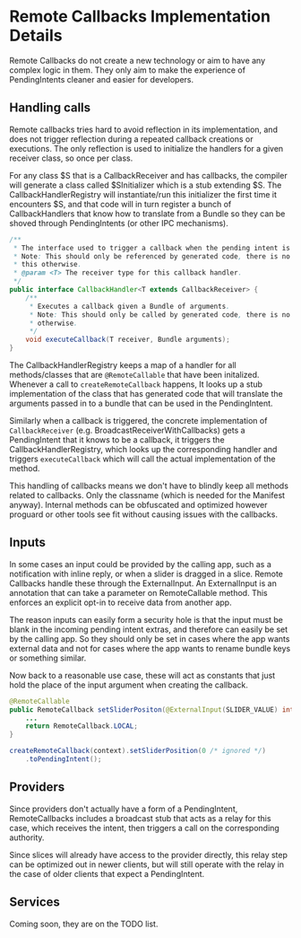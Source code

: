 # Remote Callbacks Implementation Details

Remote Callbacks do not create a new technology or aim to have any complex
logic in them. They only aim to make the experience of PendingIntents cleaner
and easier for developers.

## Handling calls

Remote callbacks tries hard to avoid reflection in its implementation, and
does not trigger reflection during a repeated callback creations or executions.
The only reflection is used to initialize the handlers for a given receiver
class, so once per class.

For any class $S that is a CallbackReceiver and has callbacks, the compiler will
generate a class called $SInitializer which is a stub extending $S. The
CallbackHandlerRegistry will instantiate/run this initializer the first time it
encounters $S, and that code will in turn register a bunch of CallbackHandlers
that know how to translate from a Bundle so they can be shoved through
PendingIntents (or other IPC mechanisms).

```java
/**
 * The interface used to trigger a callback when the pending intent is fired.
 * Note: This should only be referenced by generated code, there is no reason to reference
 * this otherwise.
 * @param <T> The receiver type for this callback handler.
 */
public interface CallbackHandler<T extends CallbackReceiver> {
    /**
     * Executes a callback given a Bundle of arguments.
     * Note: This should only be called by generated code, there is no reason to reference this
     * otherwise.
     */
    void executeCallback(T receiver, Bundle arguments);
}
```

The CallbackHandlerRegistry keeps a map of a handler for all methods/classes that are
`@RemoteCallable` that have been initalized. Whenever a call to
`createRemoteCallback` happens, It looks up a stub implementation of the class
that has generated code that will translate the arguments passed in to
a bundle that can be used in the PendingIntent.

Similarly when a callback is triggered, the concrete implementation of
`CallbackReceiver` (e.g. BroadcastReceiverWithCallbacks) gets a PendingIntent
that it knows to be a callback, it triggers the CallbackHandlerRegistry, which
looks up the corresponding handler and triggers `executeCallback` which will
call the actual implementation of the method.

This handling of callbacks means we don't have to blindly keep all methods
related to callbacks. Only the classname (which is needed for the Manifest
anyway). Internal methods can be obfuscated and optimized however proguard or
other tools see fit without causing issues with the callbacks.

## Inputs

In some cases an input could be provided by the calling app, such as a
notification with inline reply, or when a slider is dragged in a slice. Remote
Callbacks handle these through the ExternalInput. An ExternalInput
is an annotation that can take a parameter on RemoteCallable method.
This enforces an explicit opt-in to receive data from another app.

The reason inputs can easily form a security hole is that the input must be
blank in the incoming pending intent extras, and therefore can easily be
set by the calling app. So they should only be set in cases where the app
wants external data and not for cases where the app wants to rename bundle keys
or something similar.

Now back to a reasonable use case, these will act as constants that just hold
the place of the input argument when creating the callback.

```java
@RemoteCallable
public RemoteCallback setSliderPositon(@ExternalInput(SLIDER_VALUE) int value) {
    ...
    return RemoteCallback.LOCAL;
}

createRemoteCallback(context).setSliderPosition(0 /* ignored */)
    .toPendingIntent();
```

## Providers

Since providers don't actually have a form of a PendingIntent, RemoteCallbacks
includes a broadcast stub that acts as a relay for this case, which receives
the intent, then triggers a call on the corresponding authority.

Since slices will already have access to the provider directly, this relay step
can be optimized out in newer clients, but will still operate with the relay in
the case of older clients that expect a PendingIntent.

## Services

Coming soon, they are on the TODO list.

